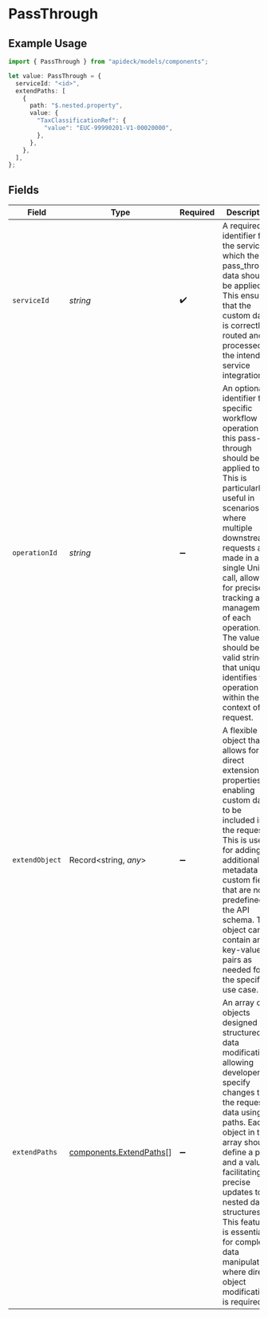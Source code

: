 # PassThrough

## Example Usage

```typescript
import { PassThrough } from "apideck/models/components";

let value: PassThrough = {
  serviceId: "<id>",
  extendPaths: [
    {
      path: "$.nested.property",
      value: {
        "TaxClassificationRef": {
          "value": "EUC-99990201-V1-00020000",
        },
      },
    },
  ],
};
```

## Fields

| Field                                                                                                                                                                                                                                                                                                                                                                                           | Type                                                                                                                                                                                                                                                                                                                                                                                            | Required                                                                                                                                                                                                                                                                                                                                                                                        | Description                                                                                                                                                                                                                                                                                                                                                                                     |
| ----------------------------------------------------------------------------------------------------------------------------------------------------------------------------------------------------------------------------------------------------------------------------------------------------------------------------------------------------------------------------------------------- | ----------------------------------------------------------------------------------------------------------------------------------------------------------------------------------------------------------------------------------------------------------------------------------------------------------------------------------------------------------------------------------------------- | ----------------------------------------------------------------------------------------------------------------------------------------------------------------------------------------------------------------------------------------------------------------------------------------------------------------------------------------------------------------------------------------------- | ----------------------------------------------------------------------------------------------------------------------------------------------------------------------------------------------------------------------------------------------------------------------------------------------------------------------------------------------------------------------------------------------- |
| `serviceId`                                                                                                                                                                                                                                                                                                                                                                                     | *string*                                                                                                                                                                                                                                                                                                                                                                                        | :heavy_check_mark:                                                                                                                                                                                                                                                                                                                                                                              | A required identifier for the service to which the pass_through data should be applied. This ensures that the custom data is correctly routed and processed by the intended service integration.                                                                                                                                                                                                |
| `operationId`                                                                                                                                                                                                                                                                                                                                                                                   | *string*                                                                                                                                                                                                                                                                                                                                                                                        | :heavy_minus_sign:                                                                                                                                                                                                                                                                                                                                                                              | An optional identifier for a specific workflow operation that this pass-through should be applied to. This is particularly useful in scenarios where multiple downstream requests are made in a single Unify call, allowing for precise tracking and management of each operation. The value should be a valid string that uniquely identifies the operation within the context of the request. |
| `extendObject`                                                                                                                                                                                                                                                                                                                                                                                  | Record<string, *any*>                                                                                                                                                                                                                                                                                                                                                                           | :heavy_minus_sign:                                                                                                                                                                                                                                                                                                                                                                              | A flexible object that allows for the direct extension of properties, enabling custom data to be included in the request. This is useful for adding additional metadata or custom fields that are not predefined in the API schema. The object can contain any key-value pairs as needed for the specific use case.                                                                             |
| `extendPaths`                                                                                                                                                                                                                                                                                                                                                                                   | [components.ExtendPaths](../../models/components/extendpaths.md)[]                                                                                                                                                                                                                                                                                                                              | :heavy_minus_sign:                                                                                                                                                                                                                                                                                                                                                                              | An array of objects designed for structured data modifications, allowing developers to specify changes to the request data using paths. Each object in the array should define a path and a value, facilitating precise updates to nested data structures. This feature is essential for complex data manipulations where direct object modification is required.                               |